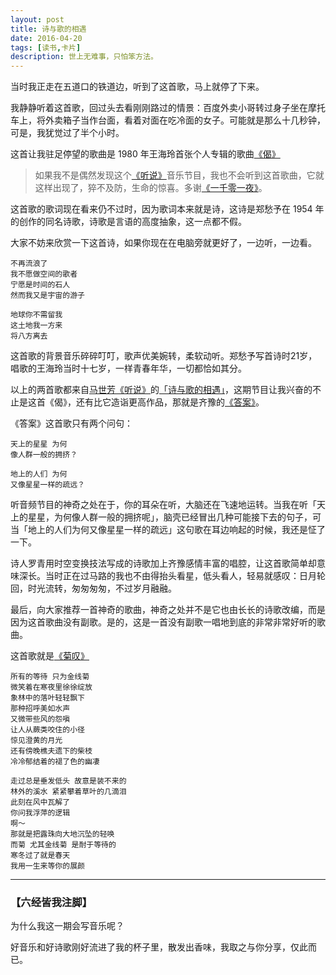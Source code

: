 ```yaml
---
layout: post
title: 诗与歌的相遇
date: 2016-04-20
tags: [读书,卡片]
description: 世上无难事，只怕笨方法。
---
```



当时我正走在五道口的铁道边，听到了这首歌，马上就停了下来。

我静静听着这首歌，回过头去看刚刚路过的情景：百度外卖小哥转过身子坐在摩托车上，将外卖箱子当作台面，看着对面在吃冷面的女子。可能就是那么十几秒钟，可是，我犹觉过了半个小时。

这首让我驻足停望的歌曲是 1980 年王海玲首张个人专辑的歌曲[《偈》](http://www.xiami.com/song/147502?spm=a1z1s.3521865.23309997.13.72WGz7)

> 如果我不是偶然发现这个[《听说》](http://www.tudou.com/albumplay/JouZ-7wlYnQ/Gt3rAiAlrvw.html?vfm=bdvtx&frp=v.baidu.com%2Fshow_intro%2F&bl=jp_video)音乐节目，我也不会听到这首歌曲，它就这样出现了，猝不及防，生命的惊喜。多谢[《一千零一夜》](http://www.youku.com/show_page/id_z7c87f1ae8e6311e5b522.html)。

这首歌的歌词现在看来仍不过时，因为歌词本来就是诗，这诗是郑愁予在 1954 年的创作的同名诗歌，诗歌是言语的高度抽象，这一点都不假。

大家不妨来欣赏一下这首诗，如果你现在在电脑旁就更好了，一边听，一边看。

	不再流浪了
	我不愿做空间的歌者
	宁愿是时间的石人
	然而我又是宇宙的游子

	地球你不需留我
	这土地我一方来
	将八方离去

这首歌的背景音乐碎碎叮叮，歌声优美婉转，柔软动听。郑愁予写首诗时21岁，唱歌的王海玲当时十七岁，一样青春年华，一切都恰如其分。

以上的两首歌都来自[马世芳《听说》](http://v.baidu.com/show/12237.htm?fr=ala9&ty=26)的[「诗与歌的相遇」](http://www.tudou.com/albumplay/JouZ-7wlYnQ/Gt3rAiAlrvw.html?vfm=bdvtx&frp=v.baidu.com%2Fshow_intro%2F&bl=jp_video)，这期节目让我兴奋的不止是这首《偈》，还有比它造诣更高作品，那就是齐豫的[《答案》](http://www.youku.com/show_page/id_z7c87f1ae8e6311e5b522.html)。

《答案》这首歌只有两个问句：

	天上的星星 为何
	像人群一般的拥挤？

	地上的人们 为何
	又像星星一样的疏远？

听音频节目的神奇之处在于，你的耳朵在听，大脑还在飞速地运转。当我在听「天上的星星，为何像人群一般的拥挤呢」，脑壳已经冒出几种可能接下去的句子，可当「地上的人们为何又像星星一样的疏远」这句歌在耳边响起的时候，我还是怔了一下。

诗人罗青用时空变换技法写成的诗歌加上齐豫感情丰富的唱腔，让这首歌简单却意味深长。当时正在过马路的我也不由得抬头看星，低头看人，轻易就感叹：日月轮回，时光流转，匆匆匆匆，不过岁月融融。

最后，向大家推荐一首神奇的歌曲，神奇之处并不是它也由长长的诗歌改编，而是因为这首歌曲没有副歌。是的，这是一首没有副歌一唱地到底的非常非常好听的歌曲。

这首歌就是[《菊叹》](http://www.xiami.com/song/139035?spm=a1z1s.3521865.23309997.1.c9iA0C)

	所有的等待 只为金线菊
	微笑着在寒夜里徐徐绽放
	象林中的落叶轻轻飘下
	那种招呼美如水声
	又微带些风的怨嗔
	让人从蕨类咬住的小径
	惊见澄黄的月光
	还有傍晚樵夫遗下的柴枝
	冷冷郁结着的褪了色的幽凄

	走过总是垂发低头 故意是装不来的
	林外的溪水 紧紧攀着草叶的几滴泪
	此刻在风中瓦解了
	你问我浮萍的逻辑
	啊～
	那就是把露珠向大地沉坠的轻唤
	而菊 尤其金线菊 是耐于等待的
	寒冬过了就是春天
	我用一生来等你的展颜 



----

###  **【六经皆我注脚】**


为什么我这一期会写音乐呢？

好音乐和好诗歌刚好流进了我的杯子里，散发出香味，我取之与你分享，仅此而已。










